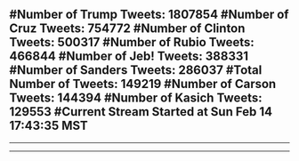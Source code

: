 #Number of Trump Tweets: 1807854
#Number of Cruz Tweets: 754772
#Number of Clinton Tweets: 500317
#Number of Rubio Tweets: 466844
#Number of Jeb! Tweets: 388331
#Number of Sanders Tweets: 286037
#Total Number of Tweets: 149219 
#Number of Carson Tweets: 144394
#Number of Kasich Tweets: 129553
#Current Stream Started at Sun Feb 14 17:43:35 MST
---
---
---
